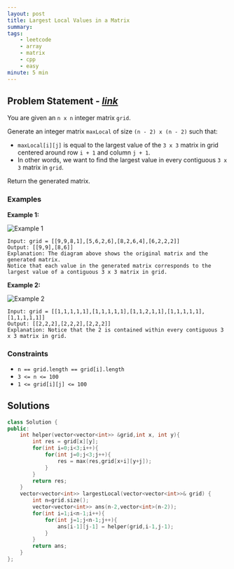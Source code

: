 ```yaml
---
layout: post
title: Largest Local Values in a Matrix                       
summary:
tags:
    - leetcode
    - array
    - matrix
    - cpp
    - easy
minute: 5 min
---
```


## Problem Statement - [*link*](https://leetcode.com/problems/largest-local-values-in-a-matrix/description/)  

You are given an `n x n` integer matrix `grid`.

Generate an integer matrix `maxLocal` of size `(n - 2) x (n - 2)` such that:

+ `maxLocal[i][j]` is equal to the largest value of the `3 x 3` matrix in grid centered around row `i + 1` and column `j + 1`.
+ In other words, we want to find the largest value in every contiguous `3 x 3` matrix in `grid`.

Return the generated matrix.


### Examples


**Example 1:**   

![Example 1](https://assets.leetcode.com/uploads/2022/06/21/ex1.png)

```
Input: grid = [[9,9,8,1],[5,6,2,6],[8,2,6,4],[6,2,2,2]]
Output: [[9,9],[8,6]]
Explanation: The diagram above shows the original matrix and the generated matrix.
Notice that each value in the generated matrix corresponds to the largest value of a contiguous 3 x 3 matrix in grid.
```


**Example 2:**   

![Example 2](https://assets.leetcode.com/uploads/2022/07/02/ex2new2.png)

```
Input: grid = [[1,1,1,1,1],[1,1,1,1,1],[1,1,2,1,1],[1,1,1,1,1],[1,1,1,1,1]]
Output: [[2,2,2],[2,2,2],[2,2,2]]
Explanation: Notice that the 2 is contained within every contiguous 3 x 3 matrix in grid.
```

### Constraints

+ `n == grid.length == grid[i].length`
+ `3 <= n <= 100`
+ `1 <= grid[i][j] <= 100`

## Solutions

```cpp
class Solution {
public:
    int helper(vector<vector<int>> &grid,int x, int y){
        int res = grid[x][y];
        for(int i=0;i<3;i++){
            for(int j=0;j<3;j++){
                res = max(res,grid[x+i][y+j]);
            }
        }
        return res;
    }
    vector<vector<int>> largestLocal(vector<vector<int>>& grid) {
        int n=grid.size();
        vector<vector<int>> ans(n-2,vector<int>(n-2));
        for(int i=1;i<n-1;i++){
            for(int j=1;j<n-1;j++){
                ans[i-1][j-1] = helper(grid,i-1,j-1);
            }
        }
        return ans;
    }
};
```

